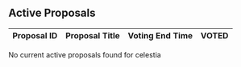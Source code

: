 ## Active Proposals

| Proposal ID | Proposal Title | Voting End Time | VOTED |
|-------------|----------------|-----------------|-------|
 
No current active proposals found for celestia

